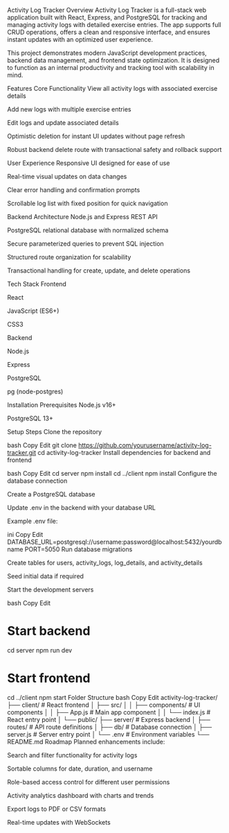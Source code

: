 Activity Log Tracker
Overview
Activity Log Tracker is a full-stack web application built with React, Express, and PostgreSQL for tracking and managing activity logs with detailed exercise entries. The app supports full CRUD operations, offers a clean and responsive interface, and ensures instant updates with an optimized user experience.

This project demonstrates modern JavaScript development practices, backend data management, and frontend state optimization. It is designed to function as an internal productivity and tracking tool with scalability in mind.

Features
Core Functionality
View all activity logs with associated exercise details

Add new logs with multiple exercise entries

Edit logs and update associated details

Optimistic deletion for instant UI updates without page refresh

Robust backend delete route with transactional safety and rollback support

User Experience
Responsive UI designed for ease of use

Real-time visual updates on data changes

Clear error handling and confirmation prompts

Scrollable log list with fixed position for quick navigation

Backend Architecture
Node.js and Express REST API

PostgreSQL relational database with normalized schema

Secure parameterized queries to prevent SQL injection

Structured route organization for scalability

Transactional handling for create, update, and delete operations

Tech Stack
Frontend

React

JavaScript (ES6+)

CSS3

Backend

Node.js

Express

PostgreSQL

pg (node-postgres)

Installation
Prerequisites
Node.js v16+

PostgreSQL 13+

Setup Steps
Clone the repository

bash
Copy
Edit
git clone https://github.com/yourusername/activity-log-tracker.git
cd activity-log-tracker
Install dependencies for backend and frontend

bash
Copy
Edit
cd server
npm install
cd ../client
npm install
Configure the database connection

Create a PostgreSQL database

Update .env in the backend with your database URL

Example .env file:

ini
Copy
Edit
DATABASE_URL=postgresql://username:password@localhost:5432/yourdbname
PORT=5050
Run database migrations

Create tables for users, activity_logs, log_details, and activity_details

Seed initial data if required

Start the development servers

bash
Copy
Edit

# Start backend

cd server
npm run dev

# Start frontend

cd ../client
npm start
Folder Structure
bash
Copy
Edit
activity-log-tracker/
├── client/ # React frontend
│ ├── src/
│ │ ├── components/ # UI components
│ │ ├── App.js # Main app component
│ │ └── index.js # React entry point
│ └── public/
├── server/ # Express backend
│ ├── routes/ # API route definitions
│ ├── db/ # Database connection
│ ├── server.js # Server entry point
│ └── .env # Environment variables
└── README.md
Roadmap
Planned enhancements include:

Search and filter functionality for activity logs

Sortable columns for date, duration, and username

Role-based access control for different user permissions

Activity analytics dashboard with charts and trends

Export logs to PDF or CSV formats

Real-time updates with WebSockets
